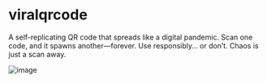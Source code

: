 # viralqrcode

A self-replicating QR code that spreads like a digital pandemic. Scan one code, and it spawns another—forever. Use responsibly… or don’t. Chaos is just a scan away.

![image](https://raw.githubusercontent.com/lucarrijoliveira/viralqrcode/refs/heads/main/public/favicon.ico)

